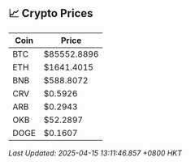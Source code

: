 ## 📈 Crypto Prices

| Coin | Price |
| ---- | ----- |
| BTC | $85552.8896 |
| ETH | $1641.4015 |
| BNB | $588.8072 |
| CRV | $0.5926 |
| ARB | $0.2943 |
| OKB | $52.2897 |
| DOGE | $0.1607 |

_Last Updated: 2025-04-15 13:11:46.857 +0800 HKT_